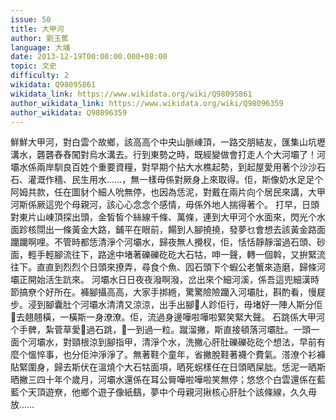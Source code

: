 ```yaml
---
issue: 50
title: 大甲河
author: 劉玉蕉
language: 大埔
date: 2013-12-19T00:00:00.000+08:00
topic: 文史
difficulty: 2
wikidata: Q98095861
wikidata_link: https://www.wikidata.org/wiki/Q98095861
author_wikidata_link: https://www.wikidata.org/wiki/Q98096359
author_wikidata: Q98096359
---
```

鮮鮮大甲河，對白雲个故鄉，該高高个中央山脈崠頂，一路交朋結友，匯集山坑壢溝水，礱礱舂舂闖對烏水溝去。行到東勢之時，既經變做會打走人个大河壩了！河壩水係兩岸馴良百姓个重要資糧，對早期个拈大水樵起勢，到起屋愛用著个沙沙石石、灌溉作穡、民生用水……，無一樣毋係對厥身上來取得。佢，斯像奶水足足个阿姆共款，任在圖豺个細人吮無停，也因為恁泥，對戴在兩片向个居民來講，大甲河斯係厥這兜个母親河，該心心念念个感情，毋係外地人揣得著个。
打早，日頭對東片山崠頂探出頭，金皙皙个絲線千條、萬條，連到大甲河个水面來，閃光个水面跈核閕出一條黃金大路，鋪平在眼前，餳到人腳撓撓，發夢乜會想去該黃金路面躪躪啊哩。不管時都恁清淨个河壩水，歸夜無人攪杈，佢，恬恬靜靜溜過石頭、砂面，輕手輕腳流往下，路途中堵著礫礫矻矻大石牯，呻一聲，轉一個斡，又拚緊流往下。直直到烈烈个日頭來撩弄，尋食个魚、囥石頭下个蝦公老蟹來造磨，歸條河壩正開始活生䟘來。
河壩水日日夜夜潑啊潑，岔出來个細河溪，係吾這兜細漢時節搞尞个好所在。褲腳攝高高，大家手挷緪，驚驚險險躪入河壩肚，斟酌看，慢屣步。浸到腳囊肚个河壩水清清又涼涼，出手出腳𢱤人跈佢行，毋堵好一陣人斯分佢𢱤去翹翹橫，一橫斯一身潦潦。佢，流過身邊嘩啦嘩啦緊笑緊大聲。
石跳係大甲河个手髀，紮菅草愛𨃰過石跳，𨃰一到過一粒。蹴溜撇，斯直接頓落河壩肚。一頭一面个河壩水，對頸根涼到腳指甲，清淨个水，洗撇心肝肚礫礫矻矻个想法，早前有麼个慍悴事，也分佢沖淨淨了。無著鞋个童年，省撇脫鞋著襪个費氣。溚潦个衫褲貼緊圍身，歸去斯伏在溫燒个大石牯面項，晒死𧊅樣任在日頭晒屎朏。恁泥一晒斯晒撇三四十年个歲月，河壩水還係在耳公脣嘩啦嘩啦笑無停；悠悠个白雲還係在藍藍个天頂遊尞，他鄉个遊子像紙鷂，夢中个母親河揪核心肝肚个該條線，久久毋放……